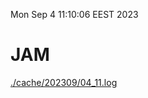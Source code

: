 Mon Sep  4 11:10:06 EEST 2023
# JAM
<a href='./cache/202309/04_11.log'>./cache/202309/04_11.log</a>
